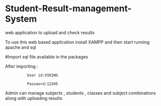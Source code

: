 # Student-Result-management-System
web application to upload and check results


To use this web based application install XAMPP and then start running apache and sql

#Import sql file available in the packages

After importing :

              User id:VIKING
              
              Password:12345
              
              
Admin can manage subjects , students , classes and subject combinations along with uploading results
